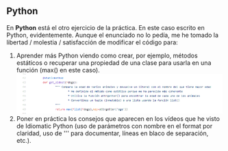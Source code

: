 ## Python
En **Python** está el otro ejercicio de la práctica. En este caso escrito en Python, evidentemente. Aunque el enunciado no lo pedía, me he tomado la libertad / molestia / satisfacción de modificar el código para:

1. Aprender más Python viendo como crear, por ejemplo, métodos estáticos o recuperar una propiedad de una clase para usarla en una función (max() en este caso).
![Ejemplo Python](https://github.com/gnietoUOC/PLA3/blob/master/images/PLA3_21.png) 
1. Poner en práctica los consejos que aparecen en los vídeos que he visto de Idiomatic Python (uso de parámetros con nombre en el format por claridad, uso de ''' para documentar, líneas en blaco de separación, etc.).
